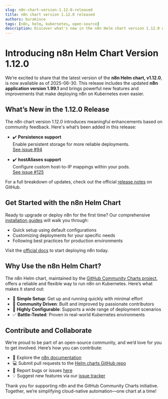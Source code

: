 ```yaml
---
slug: n8n-chart-version-1.12.0-released
title: n8n chart version 1.12.0 released
authors: burakince
tags: [n8n, helm, kubernetes, open-source]
description: Discover what's new in the n8n Helm chart version 1.12.0 with app version 1.99.1, featuring fresh capabilities and community-driven enhancements.
---
```


# Introducing n8n Helm Chart Version 1.12.0

We’re excited to share that the latest version of the **n8n Helm chart, v1.12.0**, is now available as of 2025-06-30. This release includes the updated **n8n application version 1.99.1** and brings powerful new features and improvements that make deploying n8n on Kubernetes even easier.

## What’s New in the 1.12.0 Release

The n8n chart version 1.12.0 introduces meaningful enhancements based on community feedback. Here's what’s been added in this release:

- ✔️ **Persistence support**  
  Enable persistent storage for more reliable deployments.  
  [See issue #94](https://github.com/community-charts/helm-charts/issues/94)

- ✔️ **hostAliases support**  
  Configure custom host-to-IP mappings within your pods.  
  [See issue #125](https://github.com/community-charts/helm-charts/issues/125)

For a full breakdown of updates, check out the official [release notes](https://github.com/community-charts/helm-charts/releases/tag/n8n-1.12.0) on GitHub.

## Get Started with the n8n Helm Chart

Ready to upgrade or deploy n8n for the first time? Our comprehensive [installation guides](https://community-charts.github.io/docs/category/n8n) will walk you through:

- Quick setup using default configurations  
- Customizing deployments for your specific needs  
- Following best practices for production environments

Visit the [official docs](https://community-charts.github.io/docs/category/n8n) to start deploying n8n today.

## Why Use the n8n Helm Chart?

The n8n Helm chart, maintained by the [GitHub Community Charts project](https://github.com/community-charts/helm-charts), offers a reliable and flexible way to run n8n on Kubernetes. Here’s what makes it stand out:

- 🚀 **Simple Setup**: Get up and running quickly with minimal effort  
- 💬 **Community Driven**: Built and improved by passionate contributors  
- 🔧 **Highly Configurable**: Supports a wide range of deployment scenarios  
- ✅ **Battle-Tested**: Proven in real-world Kubernetes environments

## Contribute and Collaborate

We’re proud to be part of an open-source community, and we’d love for you to get involved. Here’s how you can contribute:

- 📖 Explore the [n8n documentation](https://community-charts.github.io/docs/category/n8n)  
- 💻 Submit pull requests to the [Helm charts GitHub repo](https://github.com/community-charts/helm-charts)  
- 🐞 Report bugs or issues [here](https://github.com/community-charts/helm-charts/issues)  
- 💡 Suggest new features via our [issue tracker](https://github.com/community-charts/helm-charts/issues/new)

Thank you for supporting n8n and the GitHub Community Charts initiative. Together, we’re simplifying cloud-native automation—one chart at a time!